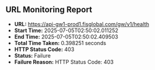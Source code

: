 ## URL Monitoring Report

- **URL:** https://api-gw1-prod1.fisglobal.com/gw/v1/health
- **Start Time:** 2025-07-05T02:50:02.011252
- **End Time:** 2025-07-05T02:50:02.409503
- **Total Time Taken:** 0.398251 seconds
- **HTTP Status Code:** 403
- **Status:** Failure
- **Failure Reason:** HTTP Status Code: 403
